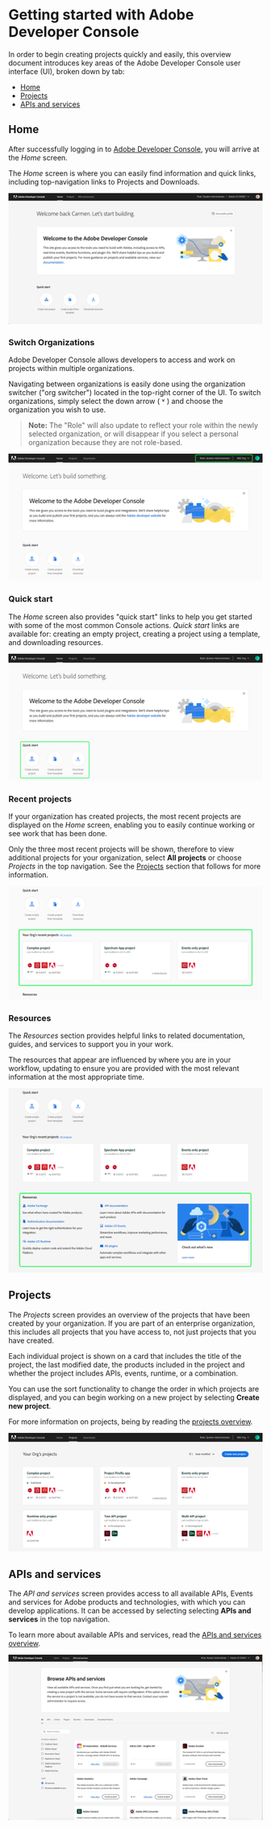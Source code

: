 # Getting started with Adobe Developer Console

In order to begin creating projects quickly and easily, this overview document introduces key areas of the Adobe Developer Console user interface (UI), broken down by tab:

* [Home](#home)
* [Projects](#projects)
* [APIs and services](#apisandservices) 

## Home

After successfully logging in to [Adobe Developer Console](https://www.adobe.com/go/devs_console_ui), you will arrive at the _Home_ screen. 

The _Home_ screen is where you can easily find information and quick links, including top-navigation links to Projects and Downloads.

![](images/developer-console-home.png)

### Switch Organizations

Adobe Developer Console allows developers to access and work on projects within multiple organizations.

Navigating between organizations is easily done using the organization switcher ("org switcher") located in the top-right corner of the UI. To switch organizations, simply select the down arrow ( &#709; ) and choose the organization you wish to use.

> **Note:** The "Role" will also update to reflect your role within the newly selected organization, or will disappear if you select a personal organization because they are not role-based.

![](images/switch-organizations.png)

### Quick start

The _Home_ screen also provides "quick start" links to help you get started with some of the most common Console actions. _Quick start_ links are available for: creating an empty project, creating a project using a template, and downloading resources.

![](images/quick-start.png)

### Recent projects

If your organization has created projects, the most recent projects are displayed on the _Home_ screen, enabling you to easily continue working or see work that has been done.

Only the three most recent projects will be shown, therefore to view additional projects for your organization, select **All projects** or choose _Projects_ in the top navigation. See the [Projects](#projects) section that follows for more information.

![](images/recent-projects.png)

### Resources

The _Resources_ section provides helpful links to related documentation, guides, and services to support you in your work.

The resources that appear are influenced by where you are in your workflow, updating to ensure you are provided with the most relevant information at the most appropriate time.

![](images/resources.png)

## Projects

The _Projects_ screen provides an overview of the projects that have been created by your organization. If you are part of an enterprise organization, this includes all projects that you have access to, not just projects that you have created.

Each individual project is shown on a card that includes the title of the project, the last modified date, the products included in the project and whether the project includes APIs, events, runtime, or a combination.

You can use the sort functionality to change the order in which projects are displayed, and you can begin working on a new project by selecting **Create new project**.

For more information on projects, being by reading the [projects overview](projects.md).

![](images/projects.png)

## APIs and services

The _API and services_ screen provides access to all available APIs, Events and services for Adobe products and technologies, with which you can develop applications. It can be accessed by selecting selecting **APIs and services** in the top navigation.

To learn more about available APIs and services, read the [APIs and services overview](apis-and-services.md).

![APIs and services](images/apis-and-services.png)
